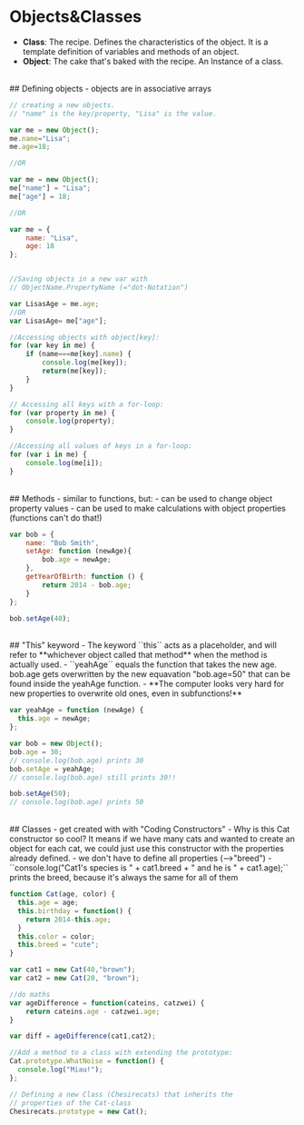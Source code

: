 # Objects&Classes


- **Class**: The recipe. Defines the characteristics of the object. It is a template definition of variables and methods of an object.
- **Object**: The cake that's baked with the recipe. An Instance of a class.


<br>
## Defining objects
- objects are in associative arrays

```javascript
// creating a new objects.
// "name" is the key/property, "Lisa" is the value.

var me = new Object();
me.name="Lisa";
me.age=18;

//OR

var me = new Object();
me["name"] = "Lisa";
me["age"] = 18;

//OR

var me = {
    name: "Lisa",
    age: 18
};


//Saving objects in a new var with
// ObjectName.PropertyName (="dot-Notation")

var LisasAge = me.age;
//OR
var LisasAge= me["age"];

//Accessing objects with object[key]:
for (var key in me) {
    if (name===me[key].name) {
        console.log(me[key]);
        return(me[key]);
    }
}

// Accessing all keys with a for-loop:
for (var property in me) {
    console.log(property);
}

//Accessing all values of keys in a for-loop:
for (var i in me) {
    console.log(me[i]);
}


```
<br>
## Methods
- similar to functions, but:
- can be used to change object property values
- can be used to make calculations with object properties (functions can't do that!)

```javascript
var bob = {
    name: "Bob Smith",
    setAge: function (newAge){
        bob.age = newAge;
    },
    getYearOfBirth: function () {
        return 2014 - bob.age;
    }
};

bob.setAge(40);
```
<br>
## "This" keyword
- The keyword ``this`` acts as a placeholder, and will refer to **whichever object called that method** when the method is actually used.
- ``yeahAge`` equals the function that takes the new age. bob.age gets overwritten by the new equavation "bob.age=50" that can be found inside the yeahAge function.
- **The computer looks very hard for new properties to overwrite old ones, even in subfunctions!**

```javascript
var yeahAge = function (newAge) {
  this.age = newAge;
};

var bob = new Object();
bob.age = 30;
// console.log(bob.age) prints 30
bob.setAge = yeahAge;
// console.log(bob.age) still prints 30!!

bob.setAge(50);
// console.log(bob.age) prints 50

```
<br>
## Classes
- get created with with "Coding Constructors"
- Why is this Cat constructor so cool? It means if we have many cats and wanted to create an object for each cat, we could just use this constructor with the properties already defined.
- we don't have to define all properties (-->"breed")
- ``console.log("Cat1's species is " + cat1.breed + " and he is " + cat1.age);`` prints the breed, because it's always the same for all of them

```javascript
function Cat(age, color) {
  this.age = age;
  this.birthday = function() {
    return 2014-this.age;
  }
  this.color = color;
  this.breed = "cute";
}

var cat1 = new Cat(40,"brown");
var cat2 = new Cat(20, "brown");

//do maths
var ageDifference = function(cateins, catzwei) {
    return cateins.age - catzwei.age;
}

var diff = ageDifference(cat1,cat2);

//Add a method to a class with extending the prototype:
Cat.prototype.WhatNoise = function() {
  console.log("Miau!");
};

// Defining a new Class (Chesirecats) that inherits the
// properties of the Cat-class
Chesirecats.prototype = new Cat();


```

